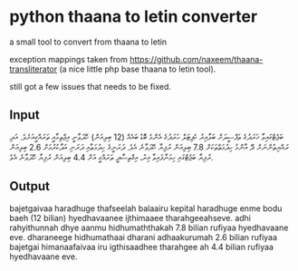 # python thaana to letin converter 
a small tool to convert from thaana to letin 

exception mappings taken from https://github.com/naxeem/thaana-transliterator (a nice little php base thaana to letin tool). 

still got a few issues that needs to be fixed. 

## Input

ބަޖެޓްގައިވާ ޚަރަދުގެ ތަފްސީލަށް ބަލާއިރު ކެޕިޓަލް ހަރަދުގެ އެންމެ ބޮޑު ބައެއް (12 ބިލިއަން) ހޭދަވާނީ އިޖްތިމާއީ ތަރައްގީއަށެވެ. އަދި ރައްޔިތުންނަށް ދޭ އާންމު ހިދުމަތްތަކަށް 7.8 ބިލިއަން ރުފިޔާ ހޭދަވާނެ އެވެ. ދަރަނީގެ ހިދުމަތާއި ދަރަނި އަދާކުރުމަށް 2.6 ބިލިއަން ރުފިޔާ ބަޖެޓްގައި ހިމަނާފައިވާ އިރު، އިގްތިސާދީ ތަރައްގީ އަށް 4.4 ބިލިއަން ރުފިޔާ ހޭދަވާނެ އެވެ.


## Output 

bajetgaivaa haradhuge thafseelah balaairu kepital haradhuge enme bodu baeh (12 bilian) hyedhavaanee ijthimaaee tharahgeeahseve. adhi rahyithunnah dhye aanmu hidhumaththakah 7.8 bilian rufiyaa hyedhavaane eve. dharaneege hidhumathaai dharani adhaakurumah 2.6 bilian rufiyaa bajetgai himanaafaivaa iru igthisaadhee tharahgee ah 4.4 bilian rufiyaa hyedhavaane eve.
 

